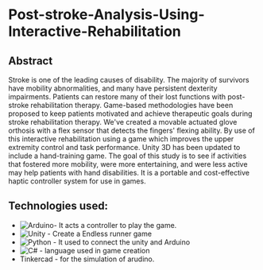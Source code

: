 # Post-stroke-Analysis-Using-Interactive-Rehabilitation

## Abstract

Stroke is one of the leading causes of disability. The majority of survivors have mobility abnormalities, and many have persistent dexterity impairments. Patients can restore many of their lost functions with post-stroke rehabilitation therapy. Game-based methodologies have been proposed to keep patients motivated and achieve therapeutic goals during stroke rehabilitation therapy. We've created a movable actuated glove orthosis with a flex sensor that detects the fingers' flexing ability. By use of this interactive rehabilitation using a game which improves the upper extremity control and task performance. Unity 3D has been updated to include a hand-training game. 
The goal of this study is to see if activities that fostered more mobility, were more entertaining, and were less active may help patients with hand disabilities. It is a portable and cost-effective haptic controller system for use in games. 

## Technologies used:
- ![Arduino](https://img.shields.io/badge/-Arduino-00979D?style=for-the-badge&logo=Arduino&logoColor=white)- It acts a controller to play the game.
- ![Unity](https://img.shields.io/badge/unity-%23000000.svg?style=for-the-badge&logo=unity&logoColor=white) - Create a Endless runner game 
- ![Python](https://img.shields.io/badge/python-3670A0?style=for-the-badge&logo=python&logoColor=ffdd54) - It used to connect the unity and Arduino
- ![C#](https://img.shields.io/badge/C%23-239120?style=for-the-badge&logo=c-sharp&logoColor=white) - language used in game creation
- Tinkercad - for the simulation of arudino.

